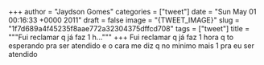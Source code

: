 
+++
author = "Jaydson Gomes"
categories = ["tweet"]
date = "Sun May 01 00:16:33 +0000 2011"
draft = false
image = "{TWEET_IMAGE}"
slug = "1f7d689a4f45235f8aae772a32304375dffcd708"
tags = ["tweet"]
title = """Fui reclamar q já faz 1 h..."""
+++
Fui reclamar q já faz 1 hora q to esperando pra ser atendido e o cara me diz q no minimo mais 1 pra eu ser atendido
